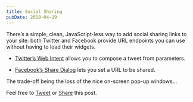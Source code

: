 ```yaml
---
title: Social Sharing
pubDate: 2018-04-19
---
```


There’s a simple, clean, JavaScript-less way to add social sharing links to your site: both Twitter and Facebook provide URL endpoints you can use without having to load their widgets.

- [Twitter’s Web Intent](https://dev.twitter.com/web/tweet-button/web-intent) allows you to compose a tweet from parameters.

- [Facebook’s Share Dialog](https://developers.facebook.com/docs/workplace/integrations/sharing/#sharedialogvialink) lets you set a URL to be shared.

The trade-off being the loss of the nice on-screen pop-up windows…

<p>
  Feel free to <a href="https://twitter.com/intent/tweet?text=Add social sharing links with no JS&amp;url=https://adiaz.uy/social-sharing/&amp;via=HiroAgustin" target="_blank" rel="noopener noreferrer">Tweet</a> or <a href="https://www.facebook.com/sharer.php?u=https://adiaz.uy/social-sharing/" target="_blank" rel="noopener noreferrer">Share</a> this post.
</p>
